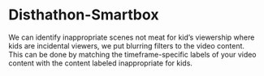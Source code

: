 # Disthathon-Smartbox
We can identify inappropriate scenes not meat for kid’s viewership where kids are incidental viewers, we put blurring filters to the video content.   This can be done by matching the timeframe-specific labels of your video content with the content labeled inappropriate for kids.
